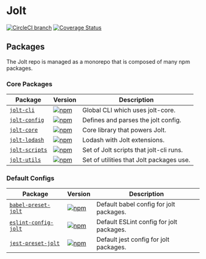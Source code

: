 # Jolt

[![CircleCI branch](https://img.shields.io/circleci/project/github/negativetwelve/jolt/master.svg)](https://circleci.com/gh/negativetwelve/jolt)
[![Coverage Status](https://coveralls.io/repos/github/negativetwelve/jolt/badge.svg?branch=master)](https://coveralls.io/github/negativetwelve/jolt?branch=master)

## Packages

The Jolt repo is managed as a monorepo that is composed of many npm packages.

### Core Packages

Package | Version | Description
--------|---------|------------
[`jolt-cli`](/packages/jolt-cli) | [![npm](https://img.shields.io/npm/v/jolt-cli.svg)][npm-cli] | Global CLI which uses jolt-core.
[`jolt-config`](/packages/jolt-config) | [![npm](https://img.shields.io/npm/v/jolt-config.svg)][npm-config] | Defines and parses the jolt config.
[`jolt-core`](/packages/jolt-core) | [![npm](https://img.shields.io/npm/v/jolt-core.svg)][npm-core] | Core library that powers Jolt.
[`jolt-lodash`](/packages/jolt-lodash) | [![npm](https://img.shields.io/npm/v/jolt-lodash.svg)][npm-lodash] | Lodash with Jolt extensions.
[`jolt-scripts`](/packages/jolt-scripts) | [![npm](https://img.shields.io/npm/v/jolt-scripts.svg)][npm-scripts] | Set of Jolt scripts that jolt-cli runs.
[`jolt-utils`](/packages/jolt-utils) | [![npm](https://img.shields.io/npm/v/jolt-utils.svg)][npm-utils] | Set of utilities that Jolt packages use.

[npm-cli]: https://www.npmjs.com/package/jolt-cli
[npm-config]: https://www.npmjs.com/package/jolt-config
[npm-core]: https://www.npmjs.com/package/jolt-core
[npm-lodash]: https://www.npmjs.com/package/jolt-lodash
[npm-scripts]: https://www.npmjs.com/package/jolt-scripts
[npm-utils]: https://www.npmjs.com/package/jolt-utils

### Default Configs

Package | Version | Description
--------|---------|------------
[`babel-preset-jolt`](/packages/babel-preset-jolt) | [![npm](https://img.shields.io/npm/v/babel-preset-jolt.svg)][npm-babel] | Default babel config for jolt packages.
[`eslint-config-jolt`](/packages/eslint-config-jolt) | [![npm](https://img.shields.io/npm/v/eslint-config-jolt.svg)][npm-eslint] | Default ESLint config for jolt packages.
[`jest-preset-jolt`](/packages/jest-preset-jolt) | [![npm](https://img.shields.io/npm/v/jest-preset-jolt.svg)][npm-jest] | Default jest config for jolt packages.

[npm-babel]: https://www.npmjs.com/package/babel-preset-jolt
[npm-eslint]: https://www.npmjs.com/package/eslint-config-jolt
[npm-jest]: https://www.npmjs.com/package/jest-preset-jolt
